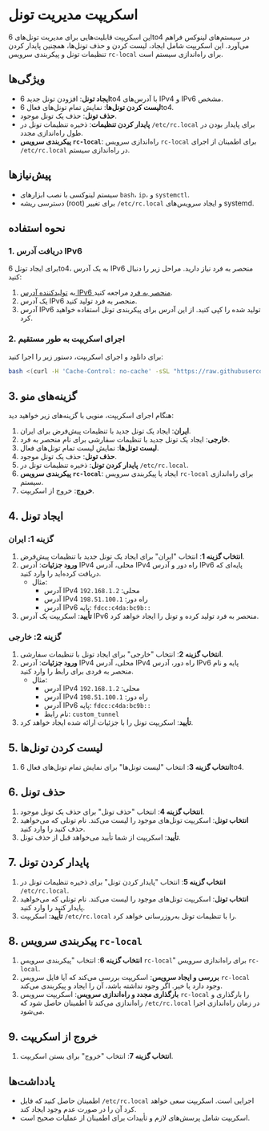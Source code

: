 # اسکریپت مدیریت تونل

این اسکریپت قابلیت‌هایی برای مدیریت تونل‌های 6to4 در سیستم‌های لینوکس فراهم می‌آورد. این اسکریپت شامل ایجاد، لیست کردن و حذف تونل‌ها، همچنین پایدار کردن تنظیمات تونل و پیکربندی سرویس `rc-local` برای راه‌اندازی سیستم است.

## ویژگی‌ها

- **ایجاد تونل**: افزودن تونل جدید 6to4 با آدرس‌های IPv4 و IPv6 مشخص.
- **لیست کردن تونل‌ها**: نمایش تمام تونل‌های فعال 6to4.
- **حذف تونل**: حذف یک تونل موجود.
- **پایدار کردن تنظیمات**: ذخیره تنظیمات تونل در `/etc/rc.local` برای پایدار بودن در طول راه‌اندازی مجدد.
- **پیکربندی سرویس `rc-local`**: راه‌اندازی سرویس `rc-local` برای اطمینان از اجرای `/etc/rc.local` در راه‌اندازی سیستم.

## پیش‌نیازها

- سیستم لینوکسی با نصب ابزارهای `bash`، `ip`، و `systemctl`.
- دسترسی ریشه (root) برای تغییر `/etc/rc.local` و ایجاد سرویس‌های systemd.

## نحوه استفاده

### 1. **دریافت آدرس IPv6**

برای ایجاد تونل 6to4، به یک آدرس IPv6 منحصر به فرد نیاز دارید. مراحل زیر را دنبال کنید:

1. به [تولیدکننده آدرس IPv6 منحصر به فرد](https://www.unique-local-ipv6.com) مراجعه کنید.
2. یک آدرس IPv6 منحصر به فرد تولید کنید.
3. آدرس IPv6 تولید شده را کپی کنید. از این آدرس برای پیکربندی تونل استفاده خواهید کرد.

### 2. **اجرای اسکریپت به طور مستقیم**

برای دانلود و اجرای اسکریپت، دستور زیر را اجرا کنید:

```bash
bash <(curl -H 'Cache-Control: no-cache' -sSL "https://raw.githubusercontent.com/im-api/6to4/main/6to4.sh?$(date +%s)" --ipv4)
```
## 3. گزینه‌های منو

هنگام اجرای اسکریپت، منویی با گزینه‌های زیر خواهید دید:

1. **ایران**: ایجاد یک تونل جدید با تنظیمات پیش‌فرض برای ایران.
2. **خارجی**: ایجاد یک تونل جدید با تنظیمات سفارشی برای نام منحصر به فرد.
3. **لیست تونل‌ها**: نمایش لیست تمام تونل‌های فعال.
4. **حذف تونل**: حذف یک تونل موجود.
5. **پایدار کردن تونل**: ذخیره تنظیمات تونل در `/etc/rc.local`.
6. **پیکربندی سرویس `rc-local`**: ایجاد یا پیکربندی سرویس `rc-local` برای راه‌اندازی سیستم.
7. **خروج**: خروج از اسکریپت.

## 4. ایجاد تونل

### گزینه 1: ایران

1. **انتخاب گزینه 1**: انتخاب "ایران" برای ایجاد یک تونل جدید با تنظیمات پیش‌فرض.
2. **ورود جزئیات**: آدرس IPv4 محلی، آدرس IPv4 راه دور و آدرس IPv6 پایه‌ای که دریافت کرده‌اید را وارد کنید.
   - مثال:
     - آدرس IPv4 محلی: `192.168.1.2`
     - آدرس IPv4 راه دور: `198.51.100.1`
     - آدرس IPv6 پایه: `fdcc:c4da:bc9b::`
3. **تأیید**: اسکریپت یک آدرس IPv6 منحصر به فرد تولید کرده و تونل را ایجاد خواهد کرد.

### گزینه 2: خارجی

1. **انتخاب گزینه 2**: انتخاب "خارجی" برای ایجاد تونل با تنظیمات سفارشی.
2. **ورود جزئیات**: آدرس IPv4 محلی، آدرس IPv4 راه دور، آدرس IPv6 پایه و نام منحصر به فردی برای رابط را وارد کنید.
   - مثال:
     - آدرس IPv4 محلی: `192.168.1.2`
     - آدرس IPv4 راه دور: `198.51.100.1`
     - آدرس IPv6 پایه: `fdcc:c4da:bc9b::`
     - نام رابط: `custom_tunnel`
3. **تأیید**: اسکریپت تونل را با جزئیات ارائه شده ایجاد خواهد کرد.

## 5. لیست کردن تونل‌ها

1. **انتخاب گزینه 3**: انتخاب "لیست تونل‌ها" برای نمایش تمام تونل‌های فعال 6to4.

## 6. حذف تونل

1. **انتخاب گزینه 4**: انتخاب "حذف تونل" برای حذف یک تونل موجود.
2. **انتخاب تونل**: اسکریپت تونل‌های موجود را لیست می‌کند. نام تونلی که می‌خواهید حذف کنید را وارد کنید.
3. **تأیید**: اسکریپت از شما تأیید می‌خواهد قبل از حذف تونل.

## 7. پایدار کردن تونل

1. **انتخاب گزینه 5**: انتخاب "پایدار کردن تونل" برای ذخیره تنظیمات تونل در `/etc/rc.local`.
2. **انتخاب تونل**: اسکریپت تونل‌های موجود را لیست می‌کند. نام تونلی که می‌خواهید پایدار کنید را وارد کنید.
3. **تأیید**: اسکریپت `/etc/rc.local` را با تنظیمات تونل به‌روزرسانی خواهد کرد.

## 8. پیکربندی سرویس `rc-local`

1. **انتخاب گزینه 6**: انتخاب "پیکربندی سرویس `rc-local`" برای راه‌اندازی سرویس `rc-local`.
2. **بررسی و ایجاد سرویس**: اسکریپت بررسی می‌کند که آیا فایل سرویس `rc-local` وجود دارد یا خیر. اگر وجود نداشته باشد، آن را ایجاد و پیکربندی می‌کند.
3. **بارگذاری مجدد و راه‌اندازی سرویس**: اسکریپت سرویس `rc-local` را بارگذاری و راه‌اندازی می‌کند تا اطمینان حاصل شود که `/etc/rc.local` در زمان راه‌اندازی اجرا می‌شود.

## 9. خروج از اسکریپت

1. **انتخاب گزینه 7**: انتخاب "خروج" برای بستن اسکریپت.

## یادداشت‌ها

- اطمینان حاصل کنید که فایل `/etc/rc.local` اجرایی است. اسکریپت سعی خواهد کرد آن را در صورت عدم وجود ایجاد کند.
- اسکریپت شامل پرسش‌های لازم و تأییدات برای اطمینان از عملیات صحیح است.
